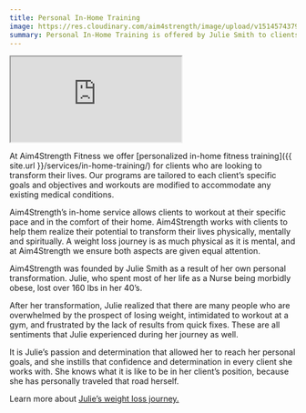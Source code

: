 ```yaml
---
title: Personal In-Home Training
image: https://res.cloudinary.com/aim4strength/image/upload/v1514574379/service-icon-personal-in-home.png
summary: Personal In-Home Training is offered by Julie Smith to clients who want to exercise in the comfort and privacy of their own home. Many clients find the gym intimidating and embarrassing. But with Julie at your home you can have train with confidence, knowing you are making strides toward a healthier version of you. Julie pays special attention to your individual goals and benchmarks while helping you find ways to work around any pre-existing injuries or conditions
---
```

<div class='embed-container'><iframe src='https://www.youtube.com/embed/1r54FM41ptc?rel=0&amp;showinfo=0'  allowfullscreen></iframe></div>

At Aim4Strength Fitness we offer [personalized in-home fitness training]({{ site.url }}/services/in-home-training/) for clients who are looking to transform their lives. Our programs are tailored to each client’s specific goals and objectives and workouts are modified to accommodate any existing medical conditions.

Aim4Strength’s in-home service allows clients to workout at their specific pace and in the comfort of their home. Aim4Strength works with clients to help them realize their potential to transform their lives physically, mentally and spiritually. A weight loss journey is as much physical as it is mental, and at Aim4Strength we ensure both aspects are given equal attention.

Aim4Strength was founded by Julie Smith as a result of her own personal transformation. Julie, who spent most of her life as a Nurse being morbidly obese, lost over 160 lbs in her 40’s.

After her transformation, Julie realized that there are many people who are overwhelmed by the prospect of losing weight, intimidated to workout at a gym, and frustrated by the lack of results from quick fixes. These are all sentiments that Julie experienced during her journey as well.

It is Julie’s passion and determination that allowed her to reach her personal goals, and she instills that confidence and determination in every client she works with. She knows what it is like to be in her client’s position, because she has personally traveled that road herself.

Learn more about [Julie’s weight loss journey.](/meet-julie/)
